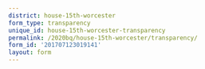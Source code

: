 ```yaml
---
district: house-15th-worcester
form_type: transparency
unique_id: house-15th-worcester-transparency
permalink: /2020bq/house-15th-worcester/transparency/
form_id: '201707123019141'
layout: form
---
```

